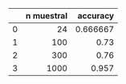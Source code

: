 |    |   n muestral |   accuracy |
|---:|-------------:|-----------:|
|  0 |           24 |   0.666667 |
|  1 |          100 |   0.73     |
|  2 |          300 |   0.76     |
|  3 |         1000 |   0.957    |